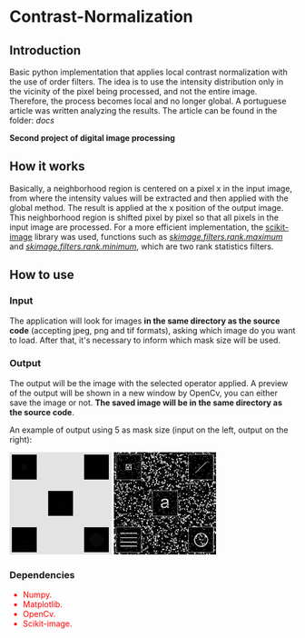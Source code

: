 # Contrast-Normalization

## Introduction

Basic python implementation that applies local contrast normalization with the use of order filters. The idea is to use the intensity distribution only in the vicinity of the pixel being processed, and not the entire image. Therefore, the process becomes local and no longer global. A portuguese article was written analyzing the results. The article can be found in the folder: <i>docs</i>

<b>Second project of digital image processing</b>


## How it works

Basically, a neighborhood region is centered on a pixel x in the input image, from where the intensity values will be extracted and then applied with the global method. The result is applied at the x position of the output image. This neighborhood region is shifted pixel by pixel so that all pixels in the input image are processed. For a more efficient implementation, the <a href="https://scikit-image.org/"> scikit-image</a> library was used, functions such as <a href="https://scikit-image.org/docs/dev/api/skimage.filters.rank.html#skimage.filters.rank.maximum"><i>skimage.filters.rank.maximum</i></a> and <a href="https://scikit-image.org/docs/dev/api/skimage.filters.rank.html#skimage.filters.rank.minimum"><i>skimage.filters.rank.minimum</i></a>, which are two rank statistics filters.


## How to use

### Input
The application will look for images <b>in the same directory as the source code</b> (accepting jpeg, png and tif formats), asking which image do you want to load.
After that, it's necessary to inform which mask size will be used.

### Output
The output will be the image with the selected operator applied. A preview of the output will be shown in a new window by OpenCv, you can either save the image or not. <b>The saved image will be in the same directory as the source code</b>.

An example of output using 5 as mask size (input on the left, output on the right):
<div style = "display: inline-block;">
<img src="https://github.com/Dinista/Contrast-Normalization/blob/main/Sample%20images/test.jpg" width="180">
<img src="https://github.com/Dinista/Contrast-Normalization/blob/main/Sample%20images/5_test.jpg" width="180">
</div>

### Dependencies

<ul style = "color: red;">
  <li>Numpy.</li>
  <li>Matplotlib.</li>
  <li>OpenCv.</li>
  <li>Scikit-image.</li>
</ul>
